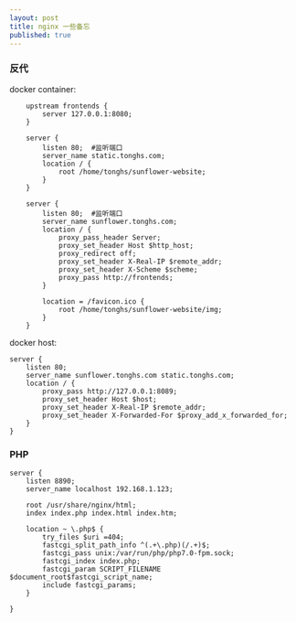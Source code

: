 ```yaml
---
layout: post
title: nginx 一些备忘
published: true
---
```


### 反代

docker container:

``` shell
    upstream frontends {
        server 127.0.0.1:8080;
    }

    server {
        listen 80;  #监听端口
        server_name static.tonghs.com;
        location / {
            root /home/tonghs/sunflower-website;
        }
    }

    server {
        listen 80;  #监听端口
        server_name sunflower.tonghs.com;
        location / {
            proxy_pass_header Server;
            proxy_set_header Host $http_host;
            proxy_redirect off;
            proxy_set_header X-Real-IP $remote_addr;
            proxy_set_header X-Scheme $scheme;
            proxy_pass http://frontends;
        }

        location = /favicon.ico {
            root /home/tonghs/sunflower-website/img;
        }
    }

```

docker host:

    server {
        listen 80;
        server_name sunflower.tonghs.com static.tonghs.com;
        location / {
            proxy_pass http://127.0.0.1:8089;
            proxy_set_header Host $host;
            proxy_set_header X-Real-IP $remote_addr;
            proxy_set_header X-Forwarded-For $proxy_add_x_forwarded_for;
        }
    }


### PHP

```shell
server {
    listen 8890;
    server_name localhost 192.168.1.123;

    root /usr/share/nginx/html;
    index index.php index.html index.htm;

    location ~ \.php$ {
        try_files $uri =404;
        fastcgi_split_path_info ^(.+\.php)(/.+)$;
        fastcgi_pass unix:/var/run/php/php7.0-fpm.sock;
        fastcgi_index index.php;
        fastcgi_param SCRIPT_FILENAME $document_root$fastcgi_script_name;
        include fastcgi_params;
    }

}
```